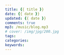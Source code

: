 ```yaml
---
title: {{ title }}
date: {{ date }}
updated: {{ date }}
comments: true
mp3: /music/blog.mp3
# cover: /img/jpg/200.jpg
tags:
categories:
keywords:
---
```

